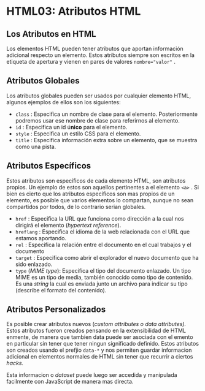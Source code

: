 # HTML03: Atributos HTML

## Los Atributos en HTML

Los elementos HTML pueden tener atributos que aportan información adicional respecto un elemento. Estos atributos siempre son escritos en la etiqueta de apertura y vienen en pares de valores `nombre="valor"` .

## Atributos Globales

Los atributos globales pueden ser usados por cualquier elemento HTML, algunos ejemplos de ellos son los siguientes: 

- `class` : Especifica un nombre de clase para el elemento. Posteriormente podremos usar ese nombre de clase para referirnos al elemento.
- `id` : Especifica un id ú**nico** para el elemento.
- `style` : Especifica un estilo CSS para el elemento.
- `title` : Especifica información extra sobre un elemento, que se muestra como una pista.

## Atributos Específicos

Estos atributos son específicos de cada elemento HTML, son atributos propios. Un ejemplo de estos son aquellos pertinentes a el elemento `<a>` . Si bien es cierto que los atributos específicos son mas propios de un elemento, es posible que varios elementos lo compartan, aunque no sean compartidos por todos, de lo contrario serian globales. 

- `href` : Especifica la URL que funciona como dirección a la cual nos dirigirá el elemento (*hypertext reference*).
- `hreflang` : Especifica el idioma de la web relacionada con el URL que estamos aportando.
- `rel` : Especifica la relación entre el documento en el cual trabajos y el documento
- `target` : Especifica como abrir el explorador el nuevo documento que ha sido enlazado.
- `type` (*MIME type*): Especifica el tipo del documento enlazado. Un tipo MIME es un tipo de media, también conocido como tipo de contenido. Es una *string* la cual es enviada junto un archivo para indicar su tipo (describe el formato del contenido).

## Atributos Personalizados

Es posible crear atributos nuevos (*custom attributes o data attributes).* Estos atributos fueron creados pensando en la extensibilidad de HTML enmente, de manera que tambien data puede ser asociada con el emento en particular sin tener que tener ningun significado definido. Estos atributos son creados usando el prefjio `data-*` y nos permiten guardar informacion adicional en elementos normales de HTML sin tener que recurrir a ciertos *hacks.*

Esta informacion o *dataset* puede luego ser accedida y manipulada facilmente con JavaScript de manera mas directa.